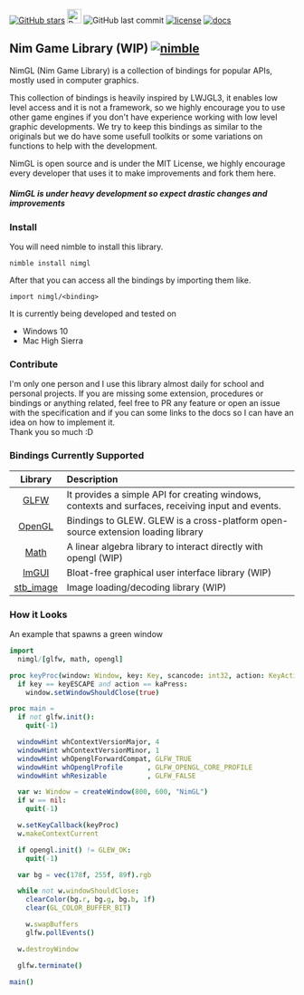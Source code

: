 [![GitHub stars](https://img.shields.io/github/stars/cavariux/nimgl.svg?style=social&logo=github&label=Stars)](https://github.com/cavariux/nimgl)
<a href="https://www.buymeacoffee.com/cavariux" target="_blank"><img src="https://www.buymeacoffee.com/assets/img/custom_images/orange_img.png" alt="Buy Me A Coffee" height="25"></a>
![GitHub last commit](https://img.shields.io/github/last-commit/cavariux/nimgl.svg?style=flat-square)
[![license](https://img.shields.io/github/license/mashape/apistatus.svg?style=flat-square)](LICENSE)
[![docs](https://img.shields.io/badge/docs-passing-ff69b4.svg?style=flat-square)](https://nimgl.org)

## Nim Game Library (WIP) [![nimble](https://raw.githubusercontent.com/yglukhov/nimble-tag/master/nimble.png)](https://github.com/nim-lang/nimble)

NimGL (Nim Game Library) is a collection of bindings for popular APIs, mostly used in computer graphics.

This collection of bindings is heavily inspired by LWJGL3, it enables low level access and it is not a framework, so we highly encourage you to use other game engines if you don't have experience working with low level graphic developments.
We try to keep this bindings as similar to the originals but we do have some usefull toolkits or some variations on functions to help with the development.

NimGL is open source and is under the MIT License, we highly encourage every developer that uses it to make improvements and fork them here.

##### NimGL is under heavy development so expect drastic changes and improvements

### Install

You will need nimble to install this library.  

```shell
nimble install nimgl
```

After that you can access all the bindings by importing them like.  

```shell
import nimgl/<binding>
```

It is currently being developed and tested on

* Windows 10
* Mac High Sierra

### Contribute

I'm only one person and I use this library almost daily for school and personal
projects. If you are missing some extension, procedures or bindings or anything
related, feel free to PR any feature or open an issue with the specification and
if you can some links to the docs so I can have an idea on how to implement it.  
Thank you so much :D

### Bindings Currently Supported

| Library | Description |
|:-------:|:------------|
| [GLFW](src/nimgl/glfw.nim) | It provides a simple API for creating windows, contexts and surfaces, receiving input and events. |
| [OpenGL](src/nimgl/opengl.nim) | Bindings to GLEW. GLEW is a cross-platform open-source extension loading library |
| [Math](src/nimgl/math.nim) | A linear algebra library to interact directly with opengl (WIP) |
| [ImGUI](src/nimgl/imgui.nim) | Bloat-free graphical user interface library (WIP) |
| [stb_image](src/nimgl/stb_image.nim) | Image loading/decoding library (WIP) |

### How it Looks 

An example that spawns a green window

```nim
import
  nimgl/[glfw, math, opengl]

proc keyProc(window: Window, key: Key, scancode: int32, action: KeyAction, mods: KeyMod): void {.cdecl.} =
  if key == keyESCAPE and action == kaPress:
    window.setWindowShouldClose(true)

proc main =
  if not glfw.init():
    quit(-1)

  windowHint whContextVersionMajor, 4
  windowHint whContextVersionMinor, 1
  windowHint whOpenglForwardCompat, GLFW_TRUE
  windowHint whOpenglProfile      , GLFW_OPENGL_CORE_PROFILE
  windowHint whResizable          , GLFW_FALSE

  var w: Window = createWindow(800, 600, "NimGL")
  if w == nil:
    quit(-1)

  w.setKeyCallback(keyProc)
  w.makeContextCurrent

  if opengl.init() != GLEW_OK:
    quit(-1)

  var bg = vec(178f, 255f, 89f).rgb

  while not w.windowShouldClose:
    clearColor(bg.r, bg.g, bg.b, 1f)
    clear(GL_COLOR_BUFFER_BIT)

    w.swapBuffers
    glfw.pollEvents()

  w.destroyWindow

  glfw.terminate()

main()
```
